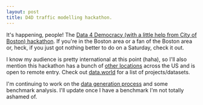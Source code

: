 ```yaml
---
layout: post
title: D4D traffic modelling hackathon.
---
```


It's happening, people! The [Data 4 Democracy (with a little help from City of Boston) hackathon](https://www.eventbrite.com/e/data-for-democracy-hackathon-boston-tickets-33088552752?aff=es2).  If you're in the Boston area or a fan of the Boston area or, heck, if you just got nothing better to do on a Saturday, check it out.

I know my audience is pretty international at this point (haha), so I'll also mention this hackathon has a bunch of [other locations](https://www.eventbrite.com/d/worldwide/data-for-democracy/?crt=regular&sort=best) across the US and is open to remote entry.  Check out [data.world](https://data.world/data4democracy) for a list of projects/datasets.

I'm continuing to work on the [data generation process](https://github.com/Data4Democracy/boston-crash-modeling) and some benchmark analysis.  I'll update once I have a benchmark I'm not totally ashamed of.